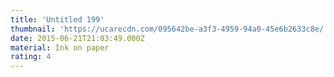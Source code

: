 ```yaml
---
title: 'Untitled 199'
thumbnail: 'https://ucarecdn.com/095642be-a3f3-4959-94a0-45e6b2633c8e/'
date: 2015-06-21T21:03:49.000Z
material: Ink on paper
rating: 4
---
```

